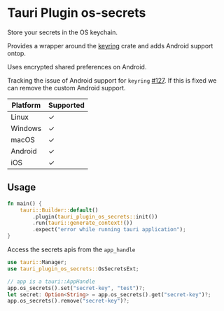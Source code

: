# Tauri Plugin os-secrets

Store your secrets in the OS keychain.

Provides a wrapper around the [keyring](https://crates.io/crates/keyring) crate and adds Android support ontop.

Uses encrypted shared preferences on Android.

Tracking the issue of Android support for `keyring` [#127](https://github.com/hwchen/keyring-rs/issues/127). If this is fixed we can
remove the custom Android support.

| Platform | Supported |
| -------- | --------- |
| Linux    | ✓         |
| Windows  | ✓         |
| macOS    | ✓         |
| Android  | ✓         |
| iOS      | ✓         |

## Usage

```rust
fn main() {
    tauri::Builder::default()
        .plugin(tauri_plugin_os_secrets::init())
        .run(tauri::generate_context!())
        .expect("error while running tauri application");
}
```

Access the secrets apis from the `app_handle`

```rust
use tauri::Manager;
use tauri_plugin_os_secrets::OsSecretsExt;

// app is a tauri::AppHandle
app.os_secrets().set("secret-key", "test")?;
let secret: Option<String> = app.os_secrets().get("secret-key")?;
app.os_secrets().remove("secret-key")?;
```

